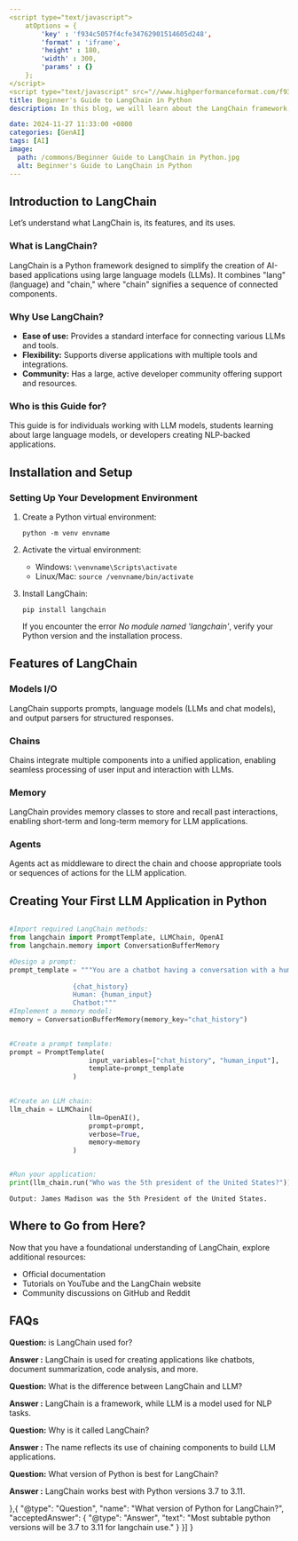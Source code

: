 ```yaml
---
<script type="text/javascript">
	atOptions = {
		'key' : 'f934c5057f4cfe34762901514605d248',
		'format' : 'iframe',
		'height' : 180,
		'width' : 300,
		'params' : {}
	};
</script>
<script type="text/javascript" src="//www.highperformanceformat.com/f934c5057f4cfe34762901514605d248/invoke.js"></script>
title: Beginner's Guide to LangChain in Python
description: In this blog, we will learn about the LangChain framework, which is used to develop LLM applications that include ChatGPT with memory and long-term memory. These features will be explored in detail in future tutorials.

date: 2024-11-27 11:33:00 +0800
categories: [GenAI]
tags: [AI]
image:
  path: /commons/Beginner Guide to LangChain in Python.jpg
  alt: Beginner's Guide to LangChain in Python
---
```




## Introduction to LangChain
Let’s understand what LangChain is, its features, and its uses.

### What is LangChain?

LangChain is a Python framework designed to simplify the creation of AI-based applications using large language models (LLMs). It combines "lang" (language) and "chain," where "chain" signifies a sequence of connected components.

### Why Use LangChain?

*   **Ease of use:** Provides a standard interface for connecting various LLMs and tools.
*   **Flexibility:** Supports diverse applications with multiple tools and integrations.
*   **Community:** Has a large, active developer community offering support and resources.

### Who is this Guide for?

This guide is for individuals working with LLM models, students learning about large language models, or developers creating NLP-backed applications.

Installation and Setup
----------------------

### Setting Up Your Development Environment

1.  Create a Python virtual environment:
    
        python -m venv envname
    
2.  Activate the virtual environment:
    *   Windows: `\venvname\Scripts\activate`
    *   Linux/Mac: `source /venvname/bin/activate`
3.  Install LangChain:
    
        pip install langchain
    
    If you encounter the error _No module named 'langchain'_, verify your Python version and the installation process.
    

Features of LangChain
---------------------

### Models I/O

LangChain supports prompts, language models (LLMs and chat models), and output parsers for structured responses.

### Chains

Chains integrate multiple components into a unified application, enabling seamless processing of user input and interaction with LLMs.

### Memory

LangChain provides memory classes to store and recall past interactions, enabling short-term and long-term memory for LLM applications.

### Agents

Agents act as middleware to direct the chain and choose appropriate tools or sequences of actions for the LLM application.
<script type="text/javascript">
	atOptions = {
		'key' : 'f934c5057f4cfe34762901514605d248',
		'format' : 'iframe',
		'height' : 180,
		'width' : 300,
		'params' : {}
	};
</script>
<script type="text/javascript" src="//www.highperformanceformat.com/f934c5057f4cfe34762901514605d248/invoke.js"></script>

Creating Your First LLM Application in Python
---------------------------------------------
```python

#Import required LangChain methods:
from langchain import PromptTemplate, LLMChain, OpenAI
from langchain.memory import ConversationBufferMemory

#Design a prompt:
prompt_template = """You are a chatbot having a conversation with a human.
                
                {chat_history}
                Human: {human_input}
                Chatbot:"""   
#Implement a memory model:    
memory = ConversationBufferMemory(memory_key="chat_history")
    

#Create a prompt template:
prompt = PromptTemplate(
                    input_variables=["chat_history", "human_input"],
                    template=prompt_template
                )
    

#Create an LLM chain:    
llm_chain = LLMChain(
                    llm=OpenAI(),
                    prompt=prompt,
                    verbose=True,
                    memory=memory
                )


#Run your application:
print(llm_chain.run("Who was the 5th president of the United States?"))
```
    
    Output: James Madison was the 5th President of the United States.
    

Where to Go from Here?
----------------------

Now that you have a foundational understanding of LangChain, explore additional resources:

*   Official documentation
*   Tutorials on YouTube and the LangChain website
*   Community discussions on GitHub and Reddit

FAQs
----

**Question:** is LangChain used for?

**Answer :** LangChain is used for creating applications like chatbots, document summarization, code analysis, and more.

**Question:** What is the difference between LangChain and LLM?

**Answer :** LangChain is a framework, while LLM is a model used for NLP tasks.

**Question:** Why is it called LangChain?

**Answer :** The name reflects its use of chaining components to build LLM applications.

**Question:** What version of Python is best for LangChain?

**Answer :** LangChain works best with Python versions 3.7 to 3.11.

<script type="application/ld+json">
{
  "@context": "https://schema.org",
  "@type": "FAQPage",
  "mainEntity": [{
    "@type": "Question",
    "name": "What is LangChain used for?",
    "acceptedAnswer": {
      "@type": "Answer",
      "text": "LangChain can be used for various applications, including Chatbots, Document summarisation, Code analysis, Question answering, Natural language generation, Text classification and Sentiment analysis."
    }
  },{
    "@type": "Question",
    "name": "What is the difference between LangChain and LLM?",
    "acceptedAnswer": {
      "@type": "Answer",
      "text": "The core difference between langchain and LLM is that langchain is a python framework, and the LLM is the large language model or an AI model used for NLP tasks."
    }
  },{
    "@type": "Question",
    "name": "Why is it called LangChain?",
    "acceptedAnswer": {
      "@type": "Answer",
      "text": "The reason behind the word langchain is that langchain uses the chain method to develop the LLM model, which is called the large language model; that's why it's called langchain."
    }
<script type="text/javascript">
	atOptions = {
		'key' : 'f934c5057f4cfe34762901514605d248',
		'format' : 'iframe',
		'height' : 180,
		'width' : 300,
		'params' : {}
	};
</script>
<script type="text/javascript" src="//www.highperformanceformat.com/f934c5057f4cfe34762901514605d248/invoke.js"></script>
  },{
    "@type": "Question",
    "name": "What version of Python for LangChain?",
    "acceptedAnswer": {
      "@type": "Answer",
      "text": "Most subtable python versions will be 3.7 to 3.11 for langchain use."
    }
  }]
}
</script>



<script async src="https://pagead2.googlesyndication.com/pagead/js/adsbygoogle.js?client=ca-pub-4181667199679058"
     crossorigin="anonymous"></script>